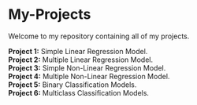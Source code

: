 # My-Projects

Welcome to my repository containing all of my projects.

**Project 1:** Simple Linear Regression Model. <br>
**Project 2:** Multiple Linear Regression Model. <br>
**Project 3:** Simple Non-Linear Regression Model. <br>
**Project 4:** Multiple Non-Linear Regression Model. <br>
**Project 5:** Binary Classification Models. <br>
**Project 6:** Multiclass Classification Models. <br>